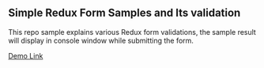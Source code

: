 ## Simple Redux Form Samples and Its validation

This repo sample explains various Redux form validations, the sample result will display in console window while submitting the form.

[Demo Link](https://60ce2235d6b4ac0008b3b753--redux-form-validation.netlify.app/)